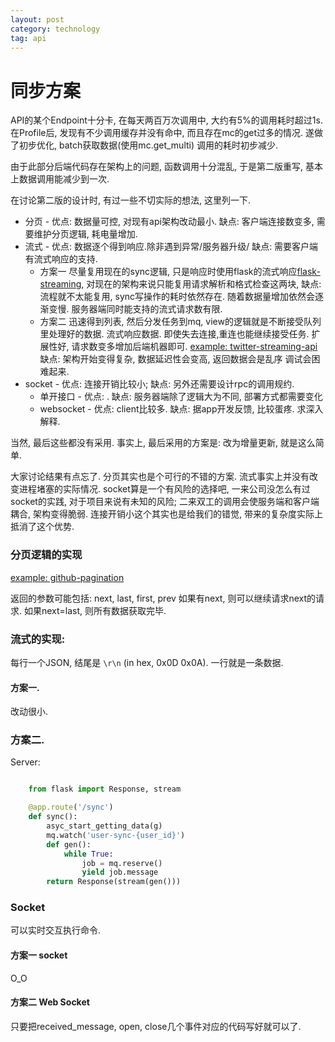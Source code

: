 ```yaml
---
layout: post
category: technology
tag: api
---
```


同步方案
=======

API的某个Endpoint十分卡, 在每天两百万次调用中, 大约有5%的调用耗时超过1s.
在Profile后, 发现有不少调用缓存并没有命中, 而且存在mc的get过多的情况. 遂做了初步优化, batch获取数据(使用mc.get_multi)
调用的耗时初步减少.

由于此部分后端代码存在架构上的问题, 函数调用十分混乱, 于是第二版重写, 基本上数据调用能减少到一次.

在讨论第二版的设计时, 有过一些不切实际的想法, 这里列一下.


+ 分页 - 优点: 数据量可控, 对现有api架构改动最小. 缺点: 客户端连接数变多, 需要维护分页逻辑, 耗电量增加.
+ 流式 - 优点: 数据逐个得到响应.除非遇到异常/服务器升级/ 缺点: 需要客户端有流式响应的支持. 
    + 方案一 尽量复用现在的sync逻辑, 只是响应时使用flask的流式响应[flask-streaming], 对现在的架构来说只能复用请求解析和格式检查这两块, 缺点: 流程就不太能复用, sync写操作的耗时依然存在. 随着数据量增加依然会逐渐变慢. 服务器端同时能支持的流式请求数有限. 
    + 方案二 迅速得到列表, 然后分发任务到mq, view的逻辑就是不断接受队列里处理好的数据. 流式响应数据. 即使失去连接,重连也能继续接受任务. 扩展性好, 请求数变多增加后端机器即可. [example: twitter-streaming-api] 缺点: 架构开始变得复杂, 数据延迟性会变高, 返回数据会是乱序 调试会困难起来. 
+ socket - 优点: 连接开销比较小; 缺点: 另外还需要设计rpc的调用规约.
    + 单开接口 - 优点: . 缺点: 服务器端除了逻辑大为不同, 部署方式都需要变化
    + websocket - 优点: client比较多. 缺点: 据app开发反馈, 比较蛋疼. 求深入解释.

当然, 最后这些都没有采用. 事实上, 最后采用的方案是: 改为增量更新, 就是这么简单.

大家讨论结果有点忘了. 分页其实也是个可行的不错的方案. 流式事实上并没有改变进程堵塞的实际情况. socket算是一个有风险的选择吧, 一来公司没怎么有过socket的实践, 对于项目来说有未知的风险; 二来双工的调用会使服务端和客户端耦合, 架构变得脆弱. 连接开销小这个其实也是给我们的错觉, 带来的复杂度实际上抵消了这个优势.


### 分页逻辑的实现 
[example: github-pagination]

返回的参数可能包括: next, last, first, prev 
如果有next, 则可以继续请求next的请求.
如果next=last, 则所有数据获取完毕.


### 流式的实现:

每行一个JSON, 结尾是 `\r\n` (in hex, 0x0D 0x0A). 一行就是一条数据.

#### 方案一.

改动很小.

### 方案二.

Server:

```python

    from flask import Response, stream

    @app.route('/sync')
    def sync():
        asyc_start_getting_data(g)
        mq.watch('user-sync-{user_id}')
        def gen():
            while True:
                job = mq.reserve()
                yield job.message
        return Response(stream(gen()))
```

    

### Socket

可以实时交互执行命令.

#### 方案一 socket

O_O

#### 方案二 Web Socket

只要把received_message, open, close几个事件对应的代码写好就可以了.

[flask-streaming]: http://flask.pocoo.org/docs/patterns/streaming/#streaming-with-context
[example: twitter-streaming-api]: https://dev.twitter.com/docs/streaming-apis 
[example: github-pagination]: http://developer.github.com/v3/#pagination
